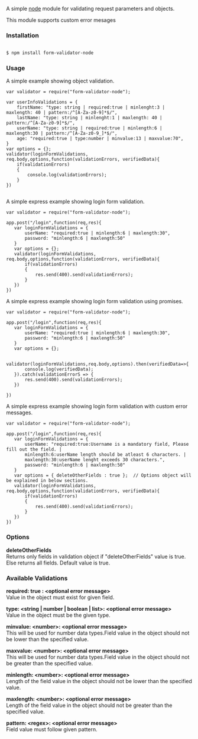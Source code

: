 
A simple [node](http://nodejs.org) module for validating request parameters and objects.

This module supports custom error mesages

### Installation

```sh

$ npm install form-validator-node

```

### Usage


A simple example showing object validation.
```
var validator = require("form-validator-node");

var userInfoValidations = {
	firstName: "type: string | required:true | minlenght:3 | maxlength: 40 | pattern:/^[A-Za-z0-9]*$/",
	lastName: "type: string | minlenght:1 | maxlength: 40 | pattern:/^[A-Za-z0-9]*$/",
	userName: "type: string | required:true | minlength:6 | maxlength:30 | pattern:/^[A-Za-z0-9_]*$/",
	age: "required:true | type:number | minvalue:13 | maxvalue:70",
}
var options = {};
validator(loginFormValidations, req.body,options,function(validationErrors, verifiedData){
	if(validationErrors)
	{
		console.log(validationErrors);
	}
})
	
```
 
A simple express example showing login form validation.

 ```
var validator = require("form-validator-node");

app.post("/login",function(req,res){
	var loginFormValidations = {
		userName: "required:true | minlength:6 | maxlength:30",
		password: "minlength:6 | maxlength:50"
	}
	var options = {};
	validator(loginFormValidations, req.body,options,function(validationErrors, verifiedData){
		if(validationErrors)
		{
			res.send(400).send(validationErrors);
		}
	})
})
```



A simple express example showing login form validation using promises.

 ```
var validator = require("form-validator-node");

app.post("/login",function(req,res){
	var loginFormValidations = {
		userName: "required:true | minlength:6 | maxlength:30",
		password: "minlength:6 | maxlength:50"
	}
	var options = {};

	validator(loginFormValidations,req.body,options).then(verifiedData=>{
		console.log(verifiedData);
	}).catch(validationErrorS => {
		res.send(400).send(validationErrors);
	})

})
```


A simple express example showing login form validation with custom error messages.

 ```
var validator = require("form-validator-node");

app.post("/login",function(req,res){
	var loginFormValidations = {
		userName: "required:true:Username is a mandatory field, Please fill out the field. | 
		minlength:6:userName length should be atleast 6 characters. | 
		maxlength:30:userName lenght exceeds 30 characters.",
		password: "minlength:6 | maxlength:50"
	}
	var options = { deleteOtherFields : true };  // Options object will be explained in below sections.
	validator(loginFormValidations, req.body,options,function(validationErrors, verifiedData){
		if(validationErrors)
		{
			res.send(400).send(validationErrors);
		}
	})
})
```

### Options

**deleteOtherFields**   
Returns only fields in validation object if "deleteOtherFields" value is true. Else returns all fields. Default value is true. 
  

### Available Validations

**required:  true : &lt;optional error message>**  
Value in the object must exist for given field.

**type: &lt;string | number | boolean | list>: &lt;optional error message>**  
Value in the object must be the given type.

**minvalue: &lt;number>: &lt;optional error message>**  
This will be used for number data types.Field value in the object should not be lower than the specified value.

**maxvalue: &lt;number>: &lt;optional error message>**  
This will be used for number data types.Field value in the object should not be greater than the specified value.

**minlength: &lt;number>: &lt;optional error message>**  
Length of the field value in the object  should not be lower than the specified value.

**maxlength: &lt;number>: &lt;optional error message>**  
Length of the field value in the object  should not be greater than the specified value.

**pattern: &lt;regex>: &lt;optional error message>**  
Field value must follow given pattern.
